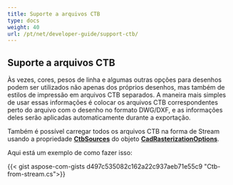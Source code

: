 ```yaml
---
title: Suporte a arquivos CTB
type: docs
weight: 40
url: /pt/net/developer-guide/support-ctb/
---
```


## **Suporte a arquivos CTB**

Às vezes, cores, pesos de linha e algumas outras opções para desenhos podem ser utilizados não apenas dos próprios desenhos, mas também de estilos de impressão em arquivos CTB separados. 
A maneira mais simples de usar essas informações é colocar os arquivos CTB correspondentes perto do arquivo com o desenho no formato DWG/DXF, e as informações deles serão aplicadas
automaticamente durante a exportação.

Também é possível carregar todos os arquivos CTB na forma de Stream usando 
a propriedade [**CtbSources**](https://reference.aspose.com/cad/net/aspose.cad.imageoptions/cadrasterizationoptions/ctbsources/) do 
objeto [**CadRasterizationOptions**](https://reference.aspose.com/cad/net/aspose.cad.imageoptions/cadrasterizationoptions/).

Aqui está um exemplo de como fazer isso:
 
{{< gist aspose-com-gists d497c535082c162a22c937aeb71e55c9 "Ctb-from-stream.cs">}}
